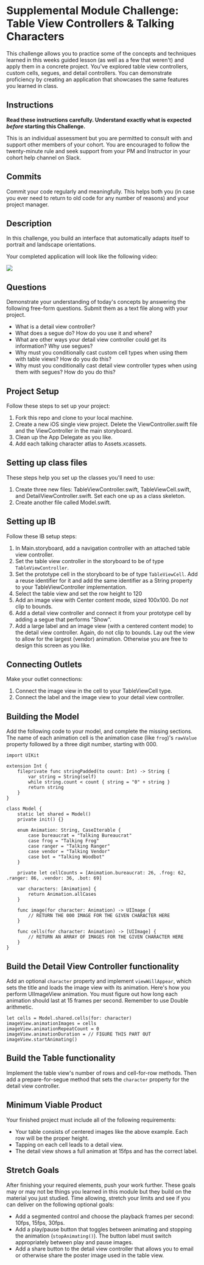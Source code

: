 # Supplemental Module Challenge: Table View Controllers & Talking Characters

This challenge allows you to practice some of the concepts and techniques learned in this weeks guided lesson (as well as a few that weren't) and apply them in a concrete project. You've explored table view controllers, custom cells, segues, and detail controllers. You can demonstrate proficiency by creating an application that showcases the same features you learned in class.

## Instructions

**Read these instructions carefully. Understand exactly what is expected _before_ starting this Challenge.**

This is an individual assessment but you are permitted to consult with and support other members of your cohort. You are encouraged to follow the twenty-minute rule and seek support from your PM and Instructor in your cohort help channel on Slack. 

## Commits

Commit your code regularly and meaningfully. This helps both you (in case you ever need to return to old code for any number of reasons) and your project manager.

## Description

In this challenge, you build an interface that automatically adapts itself to portrait and landscape orientations.

Your completed application will look like the following video:

![](images/demo.gif)

## Questions

Demonstrate your understanding of today's concepts by answering the following free-form questions. Submit them as a text file along with your project.

* What is a detail view controller?
* What does a segue do? How do you use it and where?
* What are other ways your detail view controller could get its information? Why use segues?
* Why must you conditionally cast custom cell types when using them with table views? How do you do this?
* Why must you conditionally cast detail view controller types when using them with segues? How do you do this?

## Project Setup

Follow these steps to set up your project:

1. Fork this repo and clone to your local machine.
2. Create a new iOS single view project. Delete the ViewController.swift file and the ViewController in the main storyboard.
3. Clean up the App Delegate as you like.
4. Add each talking character atlas to Assets.xcassets.

## Setting up class files

These steps help you set up the classes you'll need to use:

1. Create three new files: TableViewController.swift, TableViewCell.swift, and DetailViewController.swift. Set each one up as a class skeleton.
2. Create another file called Model.swift.

## Setting up IB

Follow these IB setup steps:

1. In Main.storyboard, add a navigation controller with an attached table view controller.
2. Set the table view controller in the storyboard to be of type `TableViewController`.
3. Set the prototype cell in the storyboard to be of type `TableViewCell`. Add a reuse identifier for it and add the same identifier as a String property to your TableViewController implementation.
4. Select the table view and set the row height to 120
5. Add an image view with Center content mode, sized 100x100. Do _not_ clip to bounds.
6. Add a detail view controller and connect it from your prototype cell by adding a segue that performs "Show".
7. Add a large label and an image view (with a centered content mode) to the detail view controller. Again, do not clip to bounds. Lay out the view to allow for the largest (vendor) animation. Otherwise you are free to design this screen as you like.

## Connecting Outlets

Make your outlet connections:

1. Connect the image view in the cell to your TableViewCell type.
2. Connect the label and the image view to your detail view controller.

## Building the Model

Add the following code to your model, and complete the missing sections. The name of each animation cell is the animation case (like `frog`)'s `rawValue` property followed by a three digit number, starting with 000.

```
import UIKit

extension Int {
    fileprivate func stringPadded(to count: Int) -> String {
        var string = String(self)
        while string.count < count { string = "0" + string }
        return string
    }
}

class Model {
    static let shared = Model()
    private init() {}
    
    enum Animation: String, CaseIterable {
        case bureaucrat = "Talking Bureaucrat"
        case frog = "Talking Frog"
        case ranger = "Talking Ranger"
        case vendor = "Talking Vendor"
        case bot = "Talking Woodbot"
    }
    
    private let cellCounts = [Animation.bureaucrat: 26, .frog: 62, .ranger: 86, .vendor: 36, .bot: 69]
    
    var characters: [Animation] {
        return Animation.allCases
    }

    func image(for character: Animation) -> UIImage {
        // RETURN THE 000 IMAGE FOR THE GIVEN CHARACTER HERE
    }
    
    func cells(for character: Animation) -> [UIImage] {
        // RETURN AN ARRAY OF IMAGES FOR THE GIVEN CHARACTER HERE
    }
}
```

## Build the Detail View Controller functionality

Add an optional `character` property and implement `viewWillAppear`, which sets the title and loads the image view with its animation. Here's how you perform UIImageView animation. You must figure out how long each animation should last at 15 frames per second. Remember to use Double arithmetic.

```
let cells = Model.shared.cells(for: character)
imageView.animationImages = cells
imageView.animationRepeatCount = 0
imageView.animationDuration = // FIGURE THIS PART OUT
imageView.startAnimating()
```

## Build the Table functionality

Implement the table view's number of rows and cell-for-row methods. Then add a prepare-for-segue method that sets the `character` property for the detail view controller.

## Minimum Viable Product

Your finished project must include all of the following requirements:

* Your table consists of centered images like the above example. Each row will be the proper height.
* Tapping on each cell leads to a detail view.
* The detail view shows a full animation at 15fps and has the correct label.
 
## Stretch Goals

After finishing your required elements, push your work further. These goals may or may not be things you learned in this module but they build on the material you just studied. Time allowing, stretch your limits and see if you can deliver on the following optional goals:

* Add a segmented control and choose the playback frames per second: 10fps, 15fps, 30fps.
* Add a play/pause button that toggles between animating and stopping the animation (`stopAnimating()`). The button label must switch appropriately between play and pause images.
* Add a share button to the detail view controller that allows you to email or otherwise share the poster image used in the table view.
